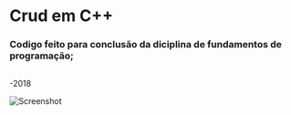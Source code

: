 # Crud em C++
### Codigo feito para conclusão da diciplina de fundamentos de programação;
##
-2018

![Screenshot](https://i.imgur.com/lsYpfuB.jpg)
